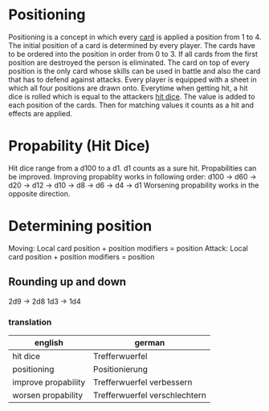 # Positioning
Positioning is a concept in which every [card](./Cards_and_Skills.md) is applied a position from 1 to 4.
The initial position of a card is determined by every player.
The cards have to be ordered into the position in order from 0 to 3.
If all cards from the first position are destroyed the person is eliminated.
The card on top of every position is the only card whose skills can be used in battle and also the card that has to defend against attacks.
Every player is equipped with a sheet in which all four positions are drawn onto.
Everytime when getting hit, a hit dice is rolled which is equal to the attackers [hit dice](#propability-hit-dice).
The value is added to each position of the cards.
Then for matching values it counts as a hit and effects are applied.
# Propability (Hit Dice)
Hit dice range from a d100 to a d1.
d1 counts as a sure hit.
Propabilities can be improved.
Improving propablity works in following order:
d100 -> d60 -> d20 -> d12 -> d10 -> d8 -> d6 -> d4 -> d1
Worsening propability works in the opposite direction.
# Determining position
Moving: Local card position + position modifiers = position
Attack: Local card position + position modifiers = position
## Rounding up and down
2d9 -> 2d8
1d3 -> 1d4
### translation
| english | german |
| -- | -- |
| hit dice | Trefferwuerfel |
| positioning | Positionierung |
| improve propability | Trefferwuerfel verbessern |
| worsen propability | Trefferwuerfel verschlechtern |